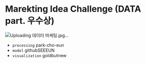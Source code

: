 # Marekting Idea Challenge (DATA part. 우수상)

![Uploading 데이터 마케팅.jpg…]()

* `processing` park-cho-eun
* `model` githubSEEEUN
* `visualization` goldbutnew 
